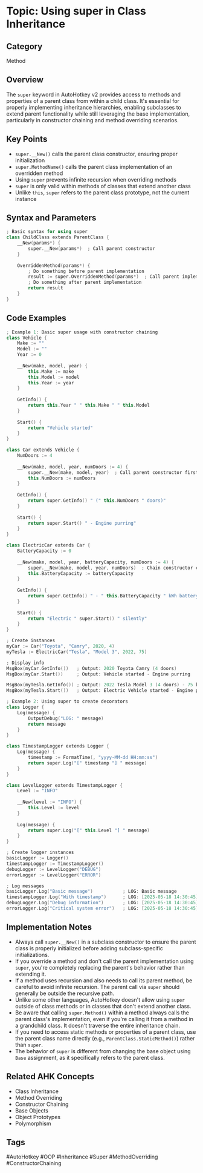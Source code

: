 # Topic: Using super in Class Inheritance

## Category

Method

## Overview

The `super` keyword in AutoHotkey v2 provides access to methods and properties of a parent class from within a child class. It's essential for properly implementing inheritance hierarchies, enabling subclasses to extend parent functionality while still leveraging the base implementation, particularly in constructor chaining and method overriding scenarios.

## Key Points

- `super.__New()` calls the parent class constructor, ensuring proper initialization
- `super.MethodName()` calls the parent class implementation of an overridden method
- Using `super` prevents infinite recursion when overriding methods
- `super` is only valid within methods of classes that extend another class
- Unlike `this`, `super` refers to the parent class prototype, not the current instance

## Syntax and Parameters

```cpp
; Basic syntax for using super
class ChildClass extends ParentClass {
    __New(params*) {
        super.__New(params*)  ; Call parent constructor
    }
    
    OverriddenMethod(params*) {
        ; Do something before parent implementation
        result := super.OverriddenMethod(params*)  ; Call parent implementation
        ; Do something after parent implementation
        return result
    }
}
```

## Code Examples

```cpp
; Example 1: Basic super usage with constructor chaining
class Vehicle {
    Make := ""
    Model := ""
    Year := 0
    
    __New(make, model, year) {
        this.Make := make
        this.Model := model
        this.Year := year
    }
    
    GetInfo() {
        return this.Year " " this.Make " " this.Model
    }
    
    Start() {
        return "Vehicle started"
    }
}

class Car extends Vehicle {
    NumDoors := 4
    
    __New(make, model, year, numDoors := 4) {
        super.__New(make, model, year)  ; Call parent constructor first
        this.NumDoors := numDoors
    }
    
    GetInfo() {
        return super.GetInfo() " (" this.NumDoors " doors)"
    }
    
    Start() {
        return super.Start() " - Engine purring"
    }
}

class ElectricCar extends Car {
    BatteryCapacity := 0
    
    __New(make, model, year, batteryCapacity, numDoors := 4) {
        super.__New(make, model, year, numDoors)  ; Chain constructor calls
        this.BatteryCapacity := batteryCapacity
    }
    
    GetInfo() {
        return super.GetInfo() " - " this.BatteryCapacity " kWh battery"
    }
    
    Start() {
        return "Electric " super.Start() " silently"
    }
}

; Create instances
myCar := Car("Toyota", "Camry", 2020, 4)
myTesla := ElectricCar("Tesla", "Model 3", 2022, 75)

; Display info
MsgBox(myCar.GetInfo())   ; Output: 2020 Toyota Camry (4 doors)
MsgBox(myCar.Start())     ; Output: Vehicle started - Engine purring

MsgBox(myTesla.GetInfo()) ; Output: 2022 Tesla Model 3 (4 doors) - 75 kWh battery
MsgBox(myTesla.Start())   ; Output: Electric Vehicle started - Engine purring silently
```

```cpp
; Example 2: Using super to create decorators
class Logger {
    Log(message) {
        OutputDebug("LOG: " message)
        return message
    }
}

class TimestampLogger extends Logger {
    Log(message) {
        timestamp := FormatTime(, "yyyy-MM-dd HH:mm:ss")
        return super.Log("[" timestamp "] " message)
    }
}

class LevelLogger extends TimestampLogger {
    Level := "INFO"
    
    __New(level := "INFO") {
        this.Level := level
    }
    
    Log(message) {
        return super.Log("[" this.Level "] " message)
    }
}

; Create logger instances
basicLogger := Logger()
timestampLogger := TimestampLogger()
debugLogger := LevelLogger("DEBUG")
errorLogger := LevelLogger("ERROR")

; Log messages
basicLogger.Log("Basic message")           ; LOG: Basic message
timestampLogger.Log("With timestamp")      ; LOG: [2025-05-18 14:30:45] With timestamp
debugLogger.Log("Debug information")       ; LOG: [2025-05-18 14:30:45] [DEBUG] Debug information
errorLogger.Log("Critical system error")   ; LOG: [2025-05-18 14:30:45] [ERROR] Critical system error
```

## Implementation Notes

- Always call `super.__New()` in a subclass constructor to ensure the parent class is properly initialized before adding subclass-specific initializations.
- If you override a method and don't call the parent implementation using `super`, you're completely replacing the parent's behavior rather than extending it.
- If a method uses recursion and also needs to call its parent method, be careful to avoid infinite recursion. The parent call via `super` should generally be outside the recursive path.
- Unlike some other languages, AutoHotkey doesn't allow using `super` outside of class methods or in classes that don't extend another class.
- Be aware that calling `super.Method()` within a method always calls the parent class's implementation, even if you're calling it from a method in a grandchild class. It doesn't traverse the entire inheritance chain.
- If you need to access static methods or properties of a parent class, use the parent class name directly (e.g., `ParentClass.StaticMethod()`) rather than `super`.
- The behavior of `super` is different from changing the base object using `Base` assignment, as it specifically refers to the parent class.

## Related AHK Concepts

- Class Inheritance
- Method Overriding
- Constructor Chaining
- Base Objects
- Object Prototypes
- Polymorphism

## Tags

#AutoHotkey #OOP #Inheritance #Super #MethodOverriding #ConstructorChaining